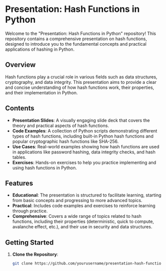 # Presentation: Hash Functions in Python

Welcome to the "Presentation: Hash Functions in Python" repository! This repository contains a comprehensive presentation on hash functions, designed to introduce you to the fundamental concepts and practical applications of hashing in Python. 

## Overview

Hash functions play a crucial role in various fields such as data structures, cryptography, and data integrity. This presentation aims to provide a clear and concise understanding of how hash functions work, their properties, and their implementation in Python.

## Contents

- **Presentation Slides**: A visually engaging slide deck that covers the theory and practical aspects of hash functions.
- **Code Examples**: A collection of Python scripts demonstrating different types of hash functions, including built-in Python hash functions and popular cryptographic hash functions like SHA-256.
- **Use Cases**: Real-world examples showing how hash functions are used in applications like password hashing, data integrity checks, and hash tables.
- **Exercises**: Hands-on exercises to help you practice implementing and using hash functions in Python.

## Features

- **Educational**: The presentation is structured to facilitate learning, starting from basic concepts and progressing to more advanced topics.
- **Practical**: Includes code examples and exercises to reinforce learning through practice.
- **Comprehensive**: Covers a wide range of topics related to hash functions, including their properties (deterministic, quick to compute, avalanche effect, etc.), and their use in security and data structures.

## Getting Started

1. **Clone the Repository**:
   ```bash
   git clone https://github.com/yourusername/presentation-hash-functions.git

